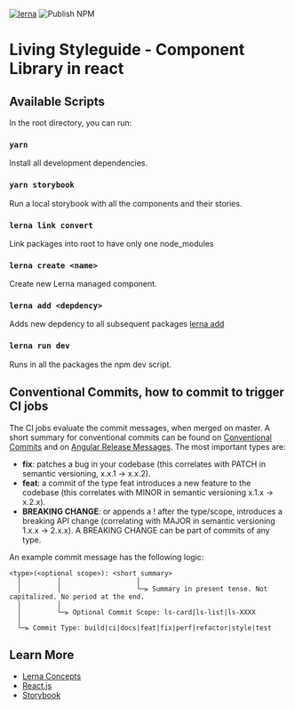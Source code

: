 [![lerna](https://img.shields.io/badge/maintained%20with-lerna-cc00ff.svg)](https://lerna.js.org/)
![Publish NPM](https://github.com/julianiff/living-styleguide/workflows/Publish%20NPM/badge.svg?branch=master)

# Living Styleguide - Component Library in react

## Available Scripts

In the root directory, you can run:

### `yarn`

Install all development dependencies.

### `yarn storybook`

Run a local storybook with all the components and their stories.

### `lerna link convert`

Link packages into root to have only one node_modules

### `lerna create <name>`

Create new Lerna managed component.

### `lerna add <depdency>`

Adds new depdency to all subsequent packages [lerna add](https://github.com/lerna/lerna/tree/master/commands/add)

### `lerna run dev`

Runs in all the packages the npm dev script.

## Conventional Commits, how to commit to trigger CI jobs

The CI jobs evaluate the commit messages, when merged on master. A short summary for conventional commits can be found on [Conventional Commits](https://www.conventionalcommits.org/en/v1.0.0/#summary) and on [Angular Release Messages](https://github.com/angular/angular/blob/master/CONTRIBUTING.md#commit). The most important types are:

- **fix**: patches a bug in your codebase (this correlates with PATCH in semantic versioning, x.x.1 -> x.x.2).
- **feat**: a commit of the type feat introduces a new feature to the codebase (this correlates with MINOR in semantic versioning x.1.x -> x.2.x).
- **BREAKING CHANGE**: or appends a ! after the type/scope, introduces a breaking API change (correlating with MAJOR in semantic versioning 1.x.x -> 2.x.x). A BREAKING CHANGE can be part of commits of any type.

An example commit message has the following logic:

```
<type>(<optional scope>): <short summary>
  │         │                   │
  │         │                   └─⫸ Summary in present tense. Not capitalized. No period at the end.
  │         │
  │         └─⫸ Optional Commit Scope: ls-card|ls-list|ls-XXXX
  │
  └─⫸ Commit Type: build|ci|docs|feat|fix|perf|refactor|style|test
```

## Learn More

- [Lerna Concepts](https://github.com/lerna/lerna#concepts)
- [React.js](https://reactjs.org/)
- [Storybook](https://storybook.js.org/)
